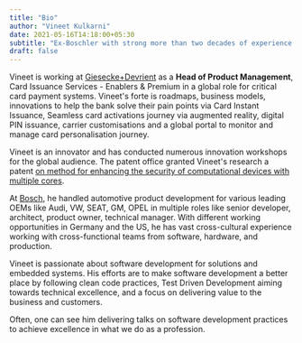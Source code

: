 ```yaml
---
title: "Bio"
author: "Vineet Kulkarni"
date: 2021-05-16T14:18:00+05:30
subtitle: "Ex-Boschler with strong more than two decades of experience in product development for critical systems like payment, automotive."
draft: false
---
```

Vineet is working at [Giesecke+Devrient](https://www.gi-de.com) as a **Head of Product Management**, Card Issuance Services - Enablers & Premium in a global role for critical card payment systems. Vineet's forte is roadmaps, business models, innovations to help the bank solve their pain points via Card Instant Issuance, Seamless card activations journey via augmented reality, digital PIN issuance, carrier customisations and a global portal to monitor and manage card personalisation journey.

Vineet is an innovator and has conducted numerous innovation workshops for the global audience.
The patent office granted Vineet's research a patent [on method for enhancing the security of computational devices with multiple cores](https://patents.google.com/patent/EP3152859A1/ru).

At [Bosch](https://www.bosch-india-software.com/en/), he handled automotive product development for various leading OEMs like Audi, VW, SEAT, GM, OPEL in multiple roles like senior developer, architect, product owner, technical manager.
With different working opportunities in Germany and the US, he has vast cross-cultural experience working with cross-functional teams from software, hardware, and production.

Vineet is passionate about software development for solutions and embedded systems. His efforts are to make software development a better place by following clean code practices, Test Driven Development aiming towards technical excellence, and a focus on delivering value to the business and customers.

Often, one can see him delivering talks on software development practices to achieve excellence in what we do as a profession.